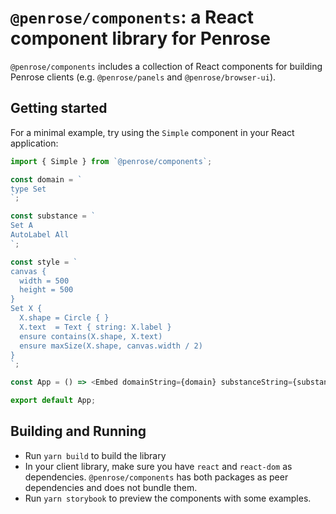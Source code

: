 # `@penrose/components`: a React component library for Penrose

`@penrose/components` includes a collection of React components for building Penrose clients (e.g. `@penrose/panels` and `@penrose/browser-ui`).

## Getting started

For a minimal example, try using the `Simple` component in your React application:

```ts
import { Simple } from `@penrose/components`;

const domain = `
type Set
`;

const substance = `
Set A
AutoLabel All
`;

const style = `
canvas {
  width = 500
  height = 500
}
Set X {
  X.shape = Circle { }
  X.text  = Text { string: X.label }
  ensure contains(X.shape, X.text)
  ensure maxSize(X.shape, canvas.width / 2)
}
`;

const App = () => <Embed domainString={domain} substanceString={substance} styleString={style} />

export default App;
```

## Building and Running

* Run `yarn build` to build the library
* In your client library, make sure you have `react` and `react-dom` as dependencies. `@penrose/components` has both packages as peer dependencies and does not bundle them.
* Run `yarn storybook` to preview the components with some examples.